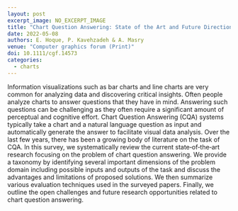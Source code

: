 ```yaml
---
layout: post
excerpt_image: NO_EXCERPT_IMAGE
title: "Chart Question Answering: State of the Art and Future Directions"
date: 2022-05-08
authors: E. Hoque, P. Kavehzadeh & A. Masry
venue: "Computer graphics forum (Print)"
doi: 10.1111/cgf.14573
categories:
  - charts
---
```

Information visualizations such as bar charts and line charts are very common for analyzing data and discovering critical insights. Often people analyze charts to answer questions that they have in mind. Answering such questions can be challenging as they often require a significant amount of perceptual and cognitive effort. Chart Question Answering (CQA) systems typically take a chart and a natural language question as input and automatically generate the answer to facilitate visual data analysis. Over the last few years, there has been a growing body of literature on the task of CQA. In this survey, we systematically review the current state‐of‐the‐art research focusing on the problem of chart question answering. We provide a taxonomy by identifying several important dimensions of the problem domain including possible inputs and outputs of the task and discuss the advantages and limitations of proposed solutions. We then summarize various evaluation techniques used in the surveyed papers. Finally, we outline the open challenges and future research opportunities related to chart question answering.
